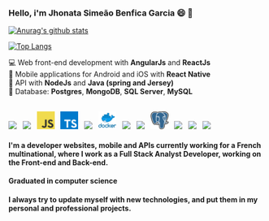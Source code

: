 ### Hello, i'm Jhonata Simeão Benfica Garcia 😄 💬 

[![Anurag's github stats](https://github-readme-stats.vercel.app/api?username=jhonatagarcia)](https://github.com/anuraghazra/github-readme-stats) <br>

[![Top Langs](https://github-readme-stats.vercel.app/api/top-langs/?username=jhonatagarcia)](https://github.com/anuraghazra/github-readme-stats) <br>

:computer: Web front-end development with **AngularJs** and **ReactJs** <br/>
:iphone: Mobile applications for Android and iOS with **React Native** <br/> 
:satellite: API with **NodeJs** and **Java (spring and Jersey)** <br/>
:floppy_disk: Database: **Postgres**, **MongoDB**, **SQL Server**, **MySQL** <br/>
<br>
<p>
<img src="https://www.creativefreedom.co.uk/wp-content/uploads/2013/03/00-android-4-0_icons.png" height="35px"/>
&nbsp;
<img src="https://www.freepnglogos.com/uploads/apple-logo-png/apple-logo-icon-transparent-png-svg-vector-3.png" height="35px"/>  
&nbsp;  
<img src="https://raw.githubusercontent.com/github/explore/80688e429a7d4ef2fca1e82350fe8e3517d3494d/topics/javascript/javascript.png" height="35px"/>
&nbsp;  
<img src="https://raw.githubusercontent.com/github/explore/80688e429a7d4ef2fca1e82350fe8e3517d3494d/topics/typescript/typescript.png" height="35px"/>
&nbsp;
<img src="https://appmasters.io/static/react-47ce6e77f039020ee2e76a10c1e988e9.png" height="35px"/> 
&nbsp;
<img src="https://raw.githubusercontent.com/github/explore/80688e429a7d4ef2fca1e82350fe8e3517d3494d/topics/docker/docker.png" height="35px"/>
&nbsp;
<img src="https://www.mysql.com/common/logos/logo-mysql-170x115.png" height="35px"/>
&nbsp;
<img src="https://img.icons8.com/color/452/mongodb.png" height="35px"/>
&nbsp;
<img src="https://raw.githubusercontent.com/github/explore/80688e429a7d4ef2fca1e82350fe8e3517d3494d/topics/postgresql/postgresql.png" height="35px"/> 
&nbsp;
<img src="https://cdn4.iconfinder.com/data/icons/redis-2/1451/Untitled-2-512.png" height="35px"/> 
&nbsp;
<img src="https://img.icons8.com/color/452/microsoft-sql-server.png" height="35px" />   
&nbsp;  
<img src="https://sdtimes.com/wp-content/uploads/2018/04/1_tfZa4vsI6UusJYt_fzvGnQ.png" height="35px" />   
</p>


#### I'm a developer websites, mobile and APIs currently working for a French multinational, where I work as a Full Stack Analyst Developer, working on the Front-end and Back-end.

                                                   

#### Graduated in computer science

#### I always try to update myself with new technologies, and put them in my personal and professional projects.




<!--
**jhonatagarcia/jhonatagarcia** is a ✨ _special_ ✨ repository because its `README.md` (this file) appears on your GitHub profile.

Here are some ideas to get you started:

- 🔭 I’m currently working on ...
- 🌱 I’m currently learning ...
- 👯 I’m looking to collaborate on ...
- 🤔 I’m looking for help with ...
- 💬 Ask me about ...
- 📫 How to reach me: ...
- 😄 Pronouns: ...
- ⚡ Fun fact: ...
-->
